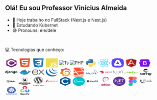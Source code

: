 ## Olá! Eu sou Professor Vinícius Almeida
- 🔭 Hoje trabalho no FullStack (Next.js e Nest.js)
- 🌱 Estudando Kubernet
- 😄 Pronouns: ele/dele

<div style="display: inline_block"><br>
<p>💻 Tecnologias que conheço:</p>
  <img align="center" alt="Csharp" height="30" width="40" src="https://raw.githubusercontent.com/devicons/devicon/master/icons/csharp/csharp-original.svg">
  <img align="center" alt="HTML" height="30" width="40" src="https://raw.githubusercontent.com/devicons/devicon/master/icons/html5/html5-original.svg">
  <img align="center" alt="CSS" height="30" width="40" src="https://raw.githubusercontent.com/devicons/devicon/master/icons/css3/css3-original.svg">
  <img align="center" alt="Js" height="30" width="40" src="https://raw.githubusercontent.com/devicons/devicon/master/icons/javascript/javascript-plain.svg">
  <img align="center" alt="Ts" height="30" width="40" src="https://cdn.jsdelivr.net/gh/devicons/devicon/icons/typescript/typescript-original.svg">
  <img align="center" alt="PHP" height="30" width="40" src="https://cdn.jsdelivr.net/gh/devicons/devicon/icons/php/php-original.svg">
  <img align="center" alt="Python" height="30" width="40" src="https://raw.githubusercontent.com/devicons/devicon/master/icons/python/python-original.svg">
  <img align="center" alt="ReactJS" height="30" width="40" src="https://raw.githubusercontent.com/devicons/devicon/master/icons/react/react-original.svg">
  <img align="center" alt="AdonisJS" height="30" width="40" src="https://github.com/devicons/devicon/blob/master/icons/adonisjs/adonisjs-original.svg">
  <img align="center" alt="AdonisJS" height="30" width="40" src="https://github.com/devicons/devicon/blob/master/icons/angularjs/angularjs-original.svg">
   <img align="center" alt="AdonisJS" height="30" width="40" src="https://github.com/devicons/devicon/blob/master/icons/bootstrap/bootstrap-original.svg">
   <img align="center" alt="AdonisJS" height="30" width="40" src="https://github.com/devicons/devicon/blob/master/icons/django/django-plain-wordmark.svg">
   <img align="center" alt="AdonisJS" height="30" width="40" src="https://github.com/devicons/devicon/blob/master/icons/docker/docker-original.svg">
   <img align="center" alt="AdonisJS" height="30" width="40" src="https://github.com/devicons/devicon/blob/master/icons/express/express-original.svg">
   <img align="center" alt="AdonisJS" height="30" width="40" src="https://github.com/devicons/devicon/blob/master/icons/jquery/jquery-original.svg">
  <img align="center" alt="AdonisJS" height="30" width="40" src="https://github.com/devicons/devicon/blob/master/icons/grafana/grafana-original.svg">
  <img align="center" alt="AdonisJS" height="30" width="40" src="https://github.com/devicons/devicon/blob/master/icons/laravel/laravel-plain-wordmark.svg">
  <img align="center" alt="AdonisJS" height="30" width="40" src="https://github.com/devicons/devicon/blob/master/icons/mysql/mysql-plain-wordmark.svg">
  <img align="center" alt="AdonisJS" height="30" width="40" src="https://github.com/devicons/devicon/blob/master/icons/nestjs/nestjs-plain-wordmark.svg">
  <img align="center" alt="AdonisJS" height="30" width="40" src="https://github.com/devicons/devicon/blob/master/icons/nextjs/nextjs-original-wordmark.svg">
  <img align="center" alt="AdonisJS" height="30" width="40" src="https://github.com/devicons/devicon/blob/master/icons/nodejs/nodejs-plain-wordmark.svg">
    <img align="center" alt="AdonisJS" height="30" width="40" src="https://github.com/devicons/devicon/blob/master/icons/spring/spring-plain-wordmark.svg">
    <img align="center" alt="AdonisJS" height="30" width="40" src="https://github.com/devicons/devicon/blob/master/icons/unity/unity-original-wordmark.svg">  
   <img align="center" alt="AdonisJS" height="30" width="40" src="https://github.com/devicons/devicon/blob/master/icons/unrealengine/unrealengine-original-wordmark.svg">  
  <img align="center" alt="AdonisJS" height="30" width="40" src="https://github.com/devicons/devicon/blob/master/icons/wordpress/wordpress-plain-wordmark.svg">
   <img align="center" alt="AdonisJS" height="30" width="40" src="https://github.com/devicons/devicon/blob/master/icons/apache/apache-original-wordmark.svg">
   <img align="center" alt="AdonisJS" height="30" width="40" src="https://github.com/devicons/devicon/blob/master/icons/c/c-plain.svg">
   <img align="center" alt="AdonisJS" height="30" width="40" src="https://github.com/devicons/devicon/blob/master/icons/canva/canva-original.svg">
   <img align="center" alt="AdonisJS" height="30" width="40" src="https://github.com/devicons/devicon/blob/master/icons/centos/centos-plain-wordmark.svg">
   <img align="center" alt="AdonisJS" height="30" width="40" src="https://github.com/devicons/devicon/blob/master/icons/debian/debian-plain-wordmark.svg">
  
   <img align="center" alt="AdonisJS" height="30" width="40" src="https://github.com/devicons/devicon/blob/master/icons/dotnetcore/dotnetcore-original.svg">
   <img align="center" alt="AdonisJS" height="30" width="40" src="https://github.com/devicons/devicon/blob/master/icons/figma/figma-original.svg">
   <img align="center" alt="AdonisJS" height="30" width="40" src="https://github.com/devicons/devicon/blob/master/icons/flask/flask-original-wordmark.svg">
   <img align="center" alt="AdonisJS" height="30" width="40" src="https://github.com/devicons/devicon/blob/master/icons/kubernetes/kubernetes-plain-wordmark.svg">
   <img align="center" alt="AdonisJS" height="30" width="40" src="https://github.com/devicons/devicon/blob/master/icons/opencv/opencv-original-wordmark.svg">
</div>
